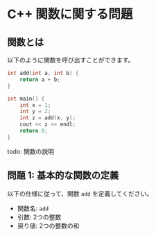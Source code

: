 # C++ 関数に関する問題

## 関数とは
以下のように関数を呼び出すことができます。
```cpp
int add(int a, int b) {
    return a + b;
}

int main() {
    int x = 1;
    int y = 2;
    int z = add(x, y);
    cout << z << endl;
    return 0;
}
```
todo: 関数の説明

## 問題 1: 基本的な関数の定義
以下の仕様に従って、関数 `add` を定義してください。
- 関数名: `add`
- 引数: 2つの整数
- 戻り値: 2つの整数の和

